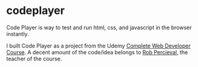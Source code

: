 # codeplayer
Code Player is way to test and run html, css, and javascript in the browser instantly.

I built Code Player as a project from the Udemy [Complete Web Developer Course](https://www.udemy.com/complete-web-developer-course/#/).
A decent amount of the code/idea belongs to [Rob Percieval](https://www.udemy.com/u/robpercival/), the teacher of the course.



